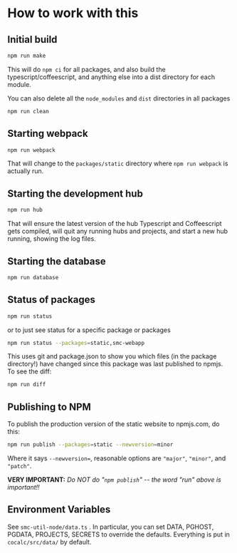 # How to work with this

## Initial build

```sh
npm run make
```

This will do `npm ci` for all packages, and also build the typescript/coffeescript, and anything else into a dist directory for each module.

You can also delete all the `node_modules` and `dist` directories in all packages

```sh
npm run clean
```

## Starting webpack

```sh
npm run webpack
```

That will change to the `packages/static` directory where `npm run webpack` is actually run.

## Starting the development hub

```sh
npm run hub
```

That will ensure the latest version of the hub Typescript and Coffeescript gets compiled, will quit any running hubs and projects, and start a new hub running, showing the log files.

## Starting the database

```sh
npm run database
```

## Status of packages

```sh
npm run status
```

or to just see status for a specific package or packages

```sh
npm run status --packages=static,smc-webapp
```

This uses git and package.json to show you which files (in the package directory!) have changed since this package was last published to npmjs.  To see the diff:

```sh
npm run diff
```

## Publishing to NPM

To publish the production version of the static website to npmjs.com, do this:

```sh
npm run publish --packages=static --newversion=minor
```

Where it says `--newversion=`, reasonable options are `"major"`, `"minor"`, and `"patch"`.

**VERY IMPORTANT:** _Do NOT do "`npm publish`" -- the word "run" above is important!!_

## Environment Variables

See `smc-util-node/data.ts` .  In particular, you can set DATA, PGHOST, PGDATA, PROJECTS, SECRETS to override the defaults.  Everything is put in `cocalc/src/data/`  by default.
